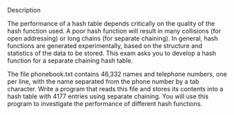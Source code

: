 Description 

The performance of a hash table depends critically on the quality of the hash function used. A poor hash function will result in many collisions (for open addressing) or long chains (for separate chaining). In general, hash functions are generated experimentally, based on the structure and statistics of the data to be stored. This exam asks you to develop a hash function for a separate chaining hash table. 

 

The file phonebook.txt contains 46,332 names and telephone numbers, one per line, with the name separated from the phone number by a tab character. Write a program that reads this file and stores its contents into a hash table with 4177 entries using separate chaining. You will use this program to investigate the performance of different hash functions.
